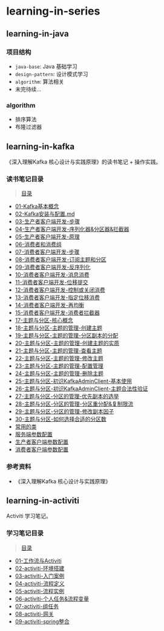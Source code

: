 # learning-in-series

## learning-in-java

### 项目结构

- `java-base`: Java 基础学习
- `design-pattern`: 设计模式学习
- `algorithm`: 算法相关
- 未完待续...

### algorithm

- 排序算法
- 布隆过滤器

## learning-in-kafka

《深入理解Kafka 核心设计与实践原理》的读书笔记 + 操作实践。

### 读书笔记目录

> [目录](doc/learning-in-kafka/)

- [01-Kafka基本概念](doc/learning-in-kafka/01-Kafka基本概念.md)
- [02-Kafka安装与配置.md](doc/learning-in-kafka/02-Kafka安装与配置.md)
- [03-生产者客户端开发-步骤](doc/learning-in-kafka/03-生产者客户端开发-步骤.md)
- [04-生产者客户端开发-序列化器&分区器&拦截器](doc/learning-in-kafka/04-生产者客户端开发-序列化器&分区器&拦截器.md)
- [05-生产者客户端开发-原理](doc/learning-in-kafka/05-生产者客户端开发-原理.md)
- [06-消费者和消费组](doc/learning-in-kafka/06-消费者和消费组.md)
- [07-消费者客户端开发-步骤](doc/learning-in-kafka/07-消费者客户端开发-步骤.md)
- [08-消费者客户端开发-订阅主题和分区](doc/learning-in-kafka/08-消费者客户端开发-订阅主题和分区.md)
- [09-消费者客户端开发-反序列化](doc/learning-in-kafka/09-消费者客户端开发-反序列化.md)
- [10-消费者客户端开发-消息消费](doc/learning-in-kafka/10-消费者客户端开发-消息消费.md)
- [11-消费者客户端开发-位移提交](doc/learning-in-kafka/11-消费者客户端开发-位移提交.md)
- [12-消费者客户端开发-控制或关闭消费](doc/learning-in-kafka/12-消费者客户端开发-控制或关闭消费.md)
- [13-消费者客户端开发-指定位移消费](doc/learning-in-kafka/13-消费者客户端开发-指定位移消费.md)
- [14-消费者客户端开发-再均衡](doc/learning-in-kafka/14-消费者客户端开发-再均衡.md)
- [15-消费者客户端开发-消费者拦截器](doc/learning-in-kafka/15-消费者客户端开发-消费者拦截器.md)
- [17-主题与分区-核心概念](doc/learning-in-kafka/17-主题与分区-核心概念.md)
- [18-主题与分区-主题的管理-创建主题](doc/learning-in-kafka/18-主题与分区-主题的管理-创建主题.md)
- [19-主题与分区-主题的管理-分区副本的分配](doc/learning-in-kafka/19-主题与分区-主题的管理-分区副本的分配.md)
- [20-主题与分区-主题的管理-创建主题的实质](doc/learning-in-kafka/20-主题与分区-主题的管理-创建主题的实质.md)
- [21-主题与分区-主题的管理-查看主题](doc/learning-in-kafka/21-主题与分区-主题的管理-查看主题.md)
- [22-主题与分区-主题的管理-修改主题](doc/learning-in-kafka/22-主题与分区-主题的管理-修改主题.md)
- [23-主题与分区-主题的管理-配置管理](doc/learning-in-kafka/23-主题与分区-主题的管理-配置管理.md)
- [24-主题与分区-主题的管理-删除主题](doc/learning-in-kafka/24-主题与分区-主题的管理-删除主题.md)
- [25-主题与分区-初识KafkaAdminClient-基本使用](doc/learning-in-kafka/25-主题与分区-初识KafkaAdminClient-基本使用.md)
- [26-主题与分区-初识KafkaAdminClient-主题合法性验证](doc/learning-in-kafka/26-主题与分区-初识KafkaAdminClient-主题合法性验证.md)
- [27-主题与分区-分区的管理-优先副本的选举](doc/learning-in-kafka/27-主题与分区-分区的管理-优先副本的选举.md)
- [28-主题与分区-分区的管理-分区重分配&复制限流](doc/learning-in-kafka/28-主题与分区-分区的管理-分区重分配&复制限流.md)
- [29-主题与分区-分区的管理-修改副本因子](doc/learning-in-kafka/29-主题与分区-分区的管理-修改副本因子.md)
- [30-主题与分区-如何选择合适的分区数](doc/learning-in-kafka/30-主题与分区-如何选择合适的分区数.md)
- [常用的类](doc/learning-in-kafka/常用的类.md)
- [服务端参数配置](doc/learning-in-kafka/服务端参数配置.md)
- [生产者客户端参数配置](doc/learning-in-kafka/生产者客户端参数配置.md)
- [消费者客户端参数配置](doc/learning-in-kafka/消费者客户端参数配置.md)

### 参考资料

- 《深入理解Kafka 核心设计与实践原理》

## learning-in-activiti

Activiti 学习笔记。

### 学习笔记目录

> [目录](doc/learning-in-activiti)

- [01-工作流与Activiti](doc/learning-in-activiti/01-工作流与Activiti.md)
- [02-activiti-环境搭建](doc/learning-in-activiti/02-activiti-环境搭建.md)
- [03-activiti-入门案例](doc/learning-in-activiti/03-activiti-入门案例.md)
- [04-activiti-流程定义](doc/learning-in-activiti/04-activiti-流程定义.md)
- [05-activiti-流程实例](doc/learning-in-activiti/05-activiti-流程实例.md)
- [06-activiti-个人任务&流程变量](doc/learning-in-activiti/06-activiti-个人任务&流程变量.md)
- [07-activiti-组任务](doc/learning-in-activiti/07-activiti-组任务.md)
- [08-activiti-网关](doc/learning-in-activiti/08-activiti-网关.md)
- [09-activiti-spring整合](doc/learning-in-activiti/09-activiti-spring整合.md)

